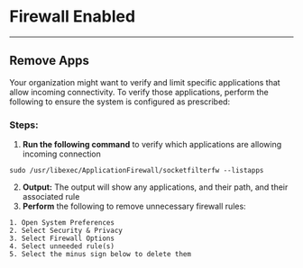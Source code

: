 # Firewall Enabled
------------------------------------
## Remove Apps

Your organization might want to verify and limit specific applications that allow incoming connectivity.
To verify those applications, perform the following to ensure the system is configured as prescribed:

### Steps:

1. **Run the following command** to verify which applications are allowing incoming connection

```sudo /usr/libexec/ApplicationFirewall/socketfilterfw --listapps```

2. **Output:** The output will show any applications, and their path, and their associated rule
3. **Perform** the following to remove unnecessary firewall rules:
````
1. Open System Preferences
2. Select Security & Privacy
3. Select Firewall Options
4. Select unneeded rule(s)
5. Select the minus sign below to delete them

